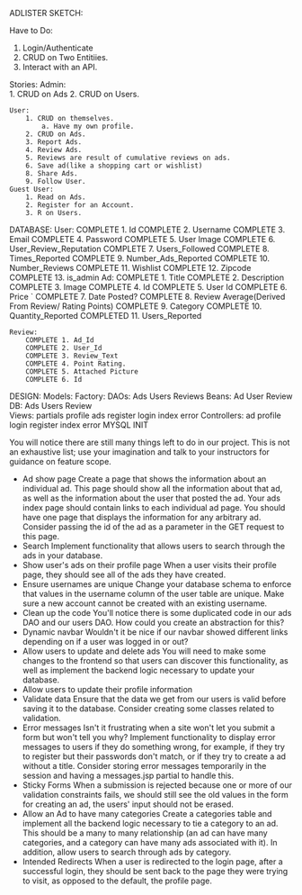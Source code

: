 ADLISTER SKETCH:

Have to Do:

1. Login/Authenticate
2. CRUD on Two Entitiies.
3. Interact with an API.

Stories:
	Admin: 		
	    1. CRUD on Ads
		2. CRUD on Users.

	User:
		1. CRUD on themselves.
			a. Have my own profile.
		2. CRUD on Ads.
		3. Report Ads.
		4. Review Ads.
		5. Reviews are result of cumulative reviews on ads.
		6. Save ad(like a shopping cart or wishlist)
		8. Share Ads.
		9. Follow User.
	Guest User:
		1. Read on Ads.
		2. Register for an Account.
		3. R on Users.


DATABASE:
	User:
		COMPLETE 1. Id
		COMPLETE 2. Username
		COMPLETE 3. Email
		COMPLETE 4. Password
		COMPLETE 5. User Image
		COMPLETE 6. User_Review_Reputation
		COMPLETE 7.  Users_Followed
		COMPLETE 8. Times_Reported
		COMPLETE 9. Number_Ads_Reported
		COMPLETE 10. Number_Reviews
		COMPLETE 11. Wishlist
		COMPLETE 12. Zipcode
		COMPLETE 13. is_admin
	Ad:
		COMPLETE 1. Title
		COMPLETE 2. Description
		COMPLETE 3. Image
		COMPLETE 4. Id
		COMPLETE 5. User Id 
		COMPLETE 6. Price
	`	COMPLETE 7. Date Posted?
		COMPLETE 8. Review Average(Derived From Review/ Rating Points)
		COMPLETE 9. Category
		COMPLETE 10. Quantity_Reported
		COMPLETED 11. Users_Reported
		
	Review:
		COMPLETE 1. Ad_Id
		COMPLETE 2. User_Id
		COMPLETE 3. Review_Text
		COMPLETE 4. Point Rating.
		COMPLETE 5. Attached Picture
		COMPLETE 6. Id

DESIGN:
		Models:
			Factory:
			DAOs:
				Ads
				Users
				Reviews
			Beans:
				Ad
				User
				Review
			DB:	
				Ads
				Users
				Review		
		Views:
			partials
			profile
			ads
			register
			login
			index
			error
		Controllers:
			ad
			profile
			login
			register
			index
			error
		MYSQL INIT
		

You will notice there are still many things left to do in our project.
This is not an exhaustive list; use your imagination and talk to your instructors for guidance on feature scope.
* Ad show page Create a page that shows the information about an individual ad. This page should show all the information about that ad, as well as the information about the user that posted the ad. Your ads index page should contain links to each individual ad page. You should have one page that displays the information for any arbitrary ad. Consider passing the id of the ad as a parameter in the GET request to this page. 
* Search Implement functionality that allows users to search through the ads in your database. 
* Show user's ads on their profile page When a user visits their profile page, they should see all of the ads they have created. 
* Ensure usernames are unique Change your database schema to enforce that values in the username column of the user table are unique. Make sure a new account cannot be created with an existing username. 
* Clean up the code You'll notice there is some duplicated code in our ads DAO and our users DAO. How could you create an abstraction for this? 
* Dynamic navbar Wouldn't it be nice if our navbar showed different links depending on if a user was logged in or out? 
* Allow users to update and delete ads You will need to make some changes to the frontend so that users can discover this functionality, as well as implement the backend logic necessary to update your database. 
* Allow users to update their profile information 
* Validate data Ensure that the data we get from our users is valid before saving it to the database. Consider creating some classes related to validation. 
* Error messages Isn't it frustrating when a site won't let you submit a form but won't tell you why? Implement functionality to display error messages to users if they do something wrong, for example, if they try to register but their passwords don't match, or if they try to create a ad without a title. Consider storing error messages temporarily in the session and having a messages.jsp partial to handle this. 
* Sticky Forms When a submission is rejected because one or more of our validation constraints fails, we should still see the old values in the form for creating an ad, the users' input should not be erased. 
* Allow an Ad to have many categories Create a categories table and implement all the backend logic necessary to tie a category to an ad. This should be a many to many relationship (an ad can have many categories, and a category can have many ads associated with it). In addition, allow users to search through ads by category. 
* Intended Redirects When a user is redirected to the login page, after a successful login, they should be sent back to the page they were trying to visit, as opposed to the default, the profile page. 

